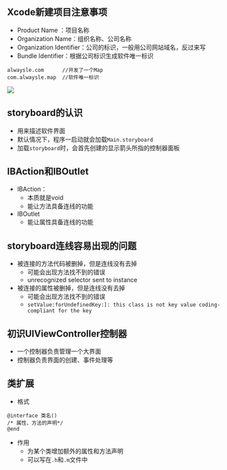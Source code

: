 ## Xcode新建项目注意事项
- Product Name ：项目名称
- Organization Name：组织名称、公司名称
- Organization Identifier：公司的标识，一般用公司网站域名，反过来写
- Bundle Identifier：根据公司标识生成软件唯一标识

```
alwaysle.com      //开发了一个Map
com.alwaysle.map  //软件唯一标识

```

![](QQ图片20160302112145.png)


## storyboard的认识
- 用来描述软件界面
- 默认情况下，程序一启动就会加载`Main.storyboard`
- 加载`storyboard`时，会首先创建的显示箭头所指的控制器面板

## IBAction和IBOutlet
- IBAction：
    - 本质就是void
    - 能让方法具备连线的功能
- IBOutlet
    - 能让属性具备连线的功能

## storyboard连线容易出现的问题
- 被连接的方法代码被删掉，但是连线没有去掉
    - 可能会出现方法找不到的错误
    - unrecognized selector sent to instance
- 被连接的属性被删掉，但是连线没有去掉
    - 可能会出现方法找不到的错误
    - `setValue:forUndefinedKey:]: this class is not key value coding-compliant for the key`

## 初识UIViewController控制器
- 一个控制器负责管理一个大界面
- 控制器负责界面的创建、事件处理等

## 类扩展
- 格式

```
@interface 类名()
/* 属性、方法的声明*/
@end
```

- 作用
    - 为某个类增加额外的属性和方法声明
    - 可以写在`.h`和`.m`文件中

